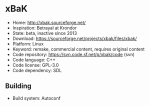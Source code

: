 # xBaK

- Home: http://xbak.sourceforge.net/
- Inspiration: Betrayal at Krondor
- State: beta, inactive since 2013
- Download: https://sourceforge.net/projects/xbak/files/xbak/
- Platform: Linux
- Keyword: remake, commercial content, requires original content
- Code repository: https://svn.code.sf.net/p/xbak/code (svn)
- Code language: C++
- Code license: GPL-3.0
- Code dependency: SDL

## Building

- Build system: Autoconf
